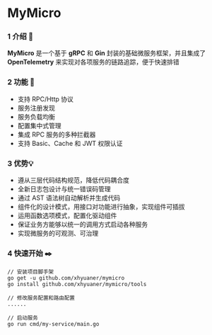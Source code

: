 # MyMicro

### 1 介绍 **🚩**

**MyMicro** 是一个基于 **gRPC** 和 **Gin** 封装的基础微服务框架，并且集成了 **OpenTelemetry** 来实现对各项服务的链路追踪，便于快速排错

### 2 功能 🔎

- 支持 RPC/Http 协议
- 服务注册发现
- 服务负载均衡
- 配置集中式管理
- 集成 RPC 服务的多种拦截器
- 支持 Basic、Cache 和 JWT 权限认证

### 3 优势💡

- 遵从三层代码结构规范，降低代码耦合度
- 全新日志包设计与统一错误码管理
- 通过 AST 语法树自动解析并生成代码
- 组件化的设计模式，用接口对功能进行抽象，实现组件可插拔
- 运用函数选项模式，配置化驱动组件
- 保证业务方能够以统一的调用方式启动各种服务
- 实现微服务的可观测、可治理

### 4 快速开始 ✒️

```shell
// 安装项目脚手架
go get -u github.com/xhyuaner/mymicro
go install github.com/xhyuaner/mymicro/tools

// 修改服务配置和路由配置
......

// 启动服务
go run cmd/my-service/main.go
```



